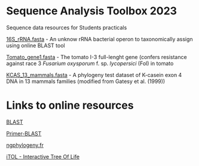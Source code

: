 # Sequence Analysis Toolbox 2023
Sequence data resources for Students practicals

[16S_rRNA.fasta](https://github.com/mchialva/SequenceAnalysisToolbox/blob/main/16S_rRNA.fasta) - An unknow rRNA bacterial operon to taxonomically assign using online BLAST tool

[Tomato_gene1.fasta](https://github.com/mchialva/SequenceAnalysisToolbox/blob/main/Tomato_gene1.fasta) - The tomato I-3 full-lenght gene (confers resistance against race 3 *Fusarium oxysporum* f. sp. *lycopersici* (Fol) in tomato

[KCAS_13_mammals.fasta](https://github.com/mchialva/SequenceAnalysisToolbox/blob/main/TKCAS_13_mammals.fasta) - A phylogeny test dataset of K-casein exon 4 DNA in 13 mammals families (modified from Gatesy et al. (1999))

# Links to online resources
[BLAST](https://blast.ncbi.nlm.nih.gov/Blast.cgi)

[Primer-BLAST](https://www.ncbi.nlm.nih.gov/tools/primer-blast/index.cgi?)

[ngphylogeny.fr](https://ngphylogeny.fr/)

[iTOL - Interactive Tree Of Life](https://itol.embl.de/)




